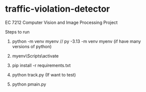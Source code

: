# traffic-violation-detector
EC 7212 Computer Vision and Image Processing Project

Steps to run

1. python -m venv myenv   // py -3.13 -m venv myenv (if have many versions of python)

2. myenv\Scripts\activate  

3. pip install -r requirements.txt

4. python track.py (If want to test)

5. python pmain.py